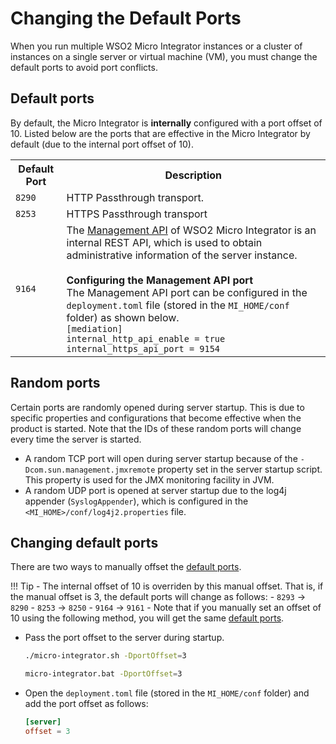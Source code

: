 # Changing the Default Ports

When you run multiple WSO2 Micro Integrator instances or a cluster of instances on a single server or virtual machine (VM),
you must change the default ports to avoid port conflicts.

## Default ports

By default, the Micro Integrator is **internally** configured with a port offset of 10. Listed below are the ports that are effective in the Micro Integrator by default (due to the internal port offset of 10).

<table>
	<tr>
		<th>
			Default Port
		</th>
		<th>
			Description
		</th>
	</tr>
	<tr>
		<td>
			<code>8290</code>
		</td>
		<td>
			HTTP Passthrough transport.
		</td>
	</tr>
	<tr>
		<td>
			<code>8253</code>
		</td>
		<td>
			HTTPS Passthrough transport
		</td>
	</tr>
	<tr>
		<td>
			<code>9164</code>
		</td>
		<td>
			The <a href="../../administer-and-observe/working-with-management-api">Management API</a> of WSO2 Micro Integrator is an internal REST API, which is used to obtain administrative information of the server instance.</br></br>
			<b>Configuring the Management API port</b></br>
			The Management API port can be configured in the <code>deployment.toml</code> file (stored in the <code>MI_HOME/conf</code> folder) as shown below.</br>
			<div>
				<code>[mediation]</code></br>
				<code>internal_http_api_enable = true </code></br>
				<code>internal_https_api_port = 9154 </code>
			</div>
		</td>
	</tr>
</table>

## Random ports

Certain ports are randomly opened during server startup. This is due to
specific properties and configurations that become effective when the
product is started. Note that the IDs of these random ports will change
every time the server is started.

-   A random TCP port will open during server startup because of the
    `-Dcom.sun.management.jmxremote` property set in
    the server startup script. This property is used for the
    JMX monitoring facility in JVM.
-   A random UDP port is opened at server startup due to the log4j
    appender (`SyslogAppender`), which is configured in the `<MI_HOME>/conf/log4j2.properties` file.

## Changing default ports

There are two ways to manually offset the [default ports](#default-ports).

!!! Tip
	-	The internal offset of 10 is overriden by this manual offset. That is, if the manual offset is 3, the default ports will change as follows:
		- `8293` -> `8290`
		- `8253` -> `8250`
		- `9164` -> `9161`
	-	Note that if you manually set an offset of 10 using the following method, you will get the same [default ports](#default-ports).

-   Pass the port offset to the server during startup.

    ```bash tab='On MacOS/Linux/Centos'
    ./micro-integrator.sh -DportOffset=3
    ```

    ```bash tab='On Windows'
    micro-integrator.bat -DportOffset=3
    ```

-   Open the `deployment.toml` file (stored in the `MI_HOME/conf` folder) and add the port offset as follows:

    ```toml
    [server]
    offset = 3
    ```